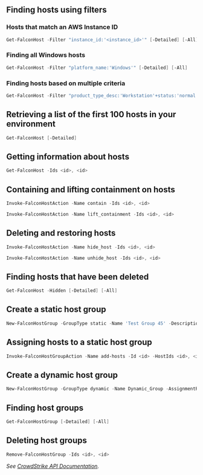 ## Finding hosts using filters
### Hosts that match an AWS Instance ID
```powershell
Get-FalconHost -Filter "instance_id:'<instance_id>'" [-Detailed] [-All]
```
### Finding all Windows hosts
```powershell
Get-FalconHost -Filter "platform_name:'Windows'" [-Detailed] [-All]
```
### Finding hosts based on multiple criteria
```powershell
Get-FalconHost -Filter "product_type_desc:'Workstation'+status:'normal'+platform_name:['Windows','Mac']+last_seen:>='2020-07-04'" [-Detailed] [-All]
```
## Retrieving a list of the first 100 hosts in your environment
```powershell
Get-FalconHost [-Detailed]
```
## Getting information about hosts
```powershell
Get-FalconHost -Ids <id>, <id>
```
## Containing and lifting containment on hosts
```powershell
Invoke-FalconHostAction -Name contain -Ids <id>, <id>
```
```powershell
Invoke-FalconHostAction -Name lift_containment -Ids <id>, <id>
```
## Deleting and restoring hosts
```powershell
Invoke-FalconHostAction -Name hide_host -Ids <id>, <id>
```
```powershell
Invoke-FalconHostAction -Name unhide_host -Ids <id>, <id>
```
## Finding hosts that have been deleted
```powershell
Get-FalconHost -Hidden [-Detailed] [-All]
```
## Create a static host group
```powershell
New-FalconHostGroup -GroupType static -Name 'Test Group 45' -Description 'A demo group'
```
## Assigning hosts to a static host group
```powershell
Invoke-FalconHostGroupAction -Name add-hosts -Id <id> -HostIds <id>, <id>
```
## Create a dynamic host group
```powershell
New-FalconHostGroup -GroupType dynamic -Name Dynamic_Group -AssignmentRule "hostname:'*-BL',hostname:'*-DT'"
```
## Finding host groups
```powershell
Get-FalconHostGroup [-Detailed] [-All]
```
## Deleting host groups
```powershell
Remove-FalconHostGroup -Ids <id>, <id>
```
_See [CrowdStrike API Documentation](https://falcon.crowdstrike.com/support/documentation/84/host-and-host-group-management-apis)._